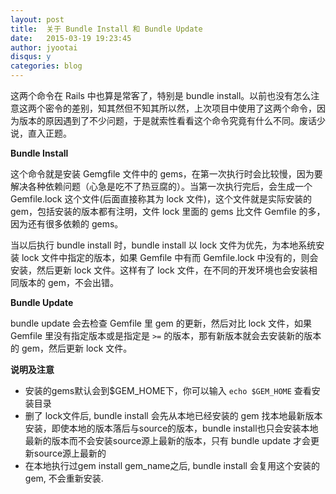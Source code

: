 ```yaml
---
layout: post
title:  关于 Bundle Install 和 Bundle Update
date:   2015-03-19 19:23:45
author: jyootai
disqus: y
categories: blog
---
```


这两个命令在 Rails 中也算是常客了，特别是 bundle install。以前也没有怎么注意这两个密令的差别，知其然但不知其所以然，上次项目中使用了这两个命令，因为版本的原因遇到了不少问题，于是就索性看看这个命令究竟有什么不同。废话少说，直入正题。

**Bundle Install**

这个命令就是安装 Gemgfile 文件中的 gems，在第一次执行时会比较慢，因为要解决各种依赖问题（心急是吃不了热豆腐的）。当第一次执行完后，会生成一个 Gemfile.lock 这个文件(后面直接称其为 lock 文件)，这个文件就是实际安装的 gem，包括安装的版本都有注明，文件 lock 里面的 gems 比文件 Gemfile 的多，因为还有很多依赖的 gems。

当以后执行 bundle install 时，bundle install 以 lock 文件为优先，为本地系统安装 lock 文件中指定的版本，如果 Gemfile 中有而 Gemfile.lock 中没有的，则会安装，然后更新 lock 文件。这样有了 lock 文件，在不同的开发环境也会安装相同版本的 gem，不会出错。

**Bundle Update**

bundle update 会去检查 Gemfile 里 gem 的更新，然后对比 lock 文件，如果 Gemfile 里没有指定版本或是指定是 `>=` 的版本，那有新版本就会去安装新的版本的 gem，然后更新 lock 文件。

**说明及注意**

>
* 安装的gems默认会到$GEM_HOME下，你可以输入 `echo $GEM_HOME` 查看安装目录
* 删了 lock文件后, bundle install 会先从本地已经安装的 gem 找本地最新版本安装，即使本地的版本落后与source的版本，bundle install也只会安装本地最新的版本而不会安装source源上最新的版本，只有 bundle update 才会更新source源上最新的
* 在本地执行过gem install gem_name之后, bundle install 会复用这个安装的gem, 不会重新安装.
